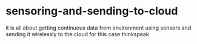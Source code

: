 # sensoring-and-sending-to-cloud
it is all about getting continuous data from environment using sensors and sending it wirelessly to the cloud for this case thinkspeak

